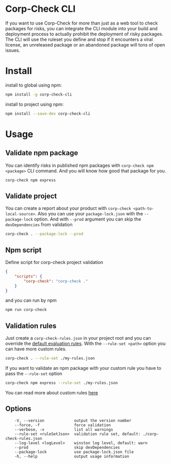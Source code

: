 # Corp-Check CLI
If you want to use Corp-Check for more than just as a web tool to check packages for risks, you can integrate the CLI module into your build and deployment process to actually prohibit the deployment of risky packages. The CLI will use the ruleset you define and stop if it encounters a viral license, an unreleased package or an abandoned package will tons of open issues.

# Install
install to global using npm:
```sh
npm install -g corp-check-cli
```
install to project using npm:
```sh
npm install --save-dev corp-check-cli
```
# Usage
## Validate npm package
You can identify risks in published npm packages with `corp-check npm <package>` CLI command. And you will know how good that package for you.
```sh
corp-check npm express
```

## Validate project
You can create a report about your product with `corp-check <path-to-local-source>`. Also you can use your `package-lock.json` with the `--package-lock` option. And with `--prod` argument you can skip the `devDependencies` from validation
```sh
corp-check . --package-lock --prod
```

## Npm script
Define script for corp-check project validation
```json
{
    "scripts": {
        "corp-check": "corp-check ."
    }
}
```
and you can run by npm
```sh
npm run corp-check
```

## Validation rules
Just create a `corp-check-rules.json` in your project root and you can override the [default evaluation rules](https://raw.githubusercontent.com/jaystack/corp-check-rest/master/default-rules.json). With the `--rule-set <path>` option you can have more custom rules.
```sh
corp-check . --rule-set ./my-rules.json
```
If you want to validate an npm package with your custom rule you have to pass the `--rule-set` option
```sh
corp-check npm express --rule-set ./my-rules.json
```
You can read more about custom rules [here](https://corp-check.corpjs.com/npm)

## Options
```
    -V, --version             output the version number
    --force, -f               force validation
    --verbose, -v             list all warnings
    --rule-set <ruleSetJson>  validation rule set, default: ./corp-check-rules.json
    --log-level <logLevel>    winston log level, default: warn
    --prod                    skip devDependencies
    --package-lock            use package-lock.json file
    -h, --help                output usage information
```
